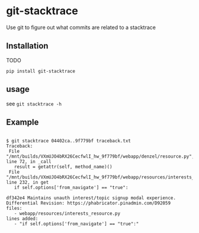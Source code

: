 git-stacktrace
==============

Use git to figure out what commits are related to a stacktrace

Installation
-------------

TODO

`pip install git-stacktrace`

usage
-----

see `git stacktrace -h`


Example
---------

<pre><code>
$ git stacktrace 04402ca..9f779bf traceback.txt
Traceback:
 File "/mnt/builds/VXmUJO4bRX26CecfwlI_hw_9f779bf/webapp/denzel/resource.py", line 72, in _call
   result = getattr(self, method_name)()
 File "/mnt/builds/VXmUJO4bRX26CecfwlI_hw_9f779bf/webapp/resources/interests_resource.py", line 232, in get
   if self.options['from_navigate'] == "true":

df342e4 Maintains unauth interest/topic signup modal experience.
Differential Revision: https://phabricator.pinadmin.com/D92059
files:
   - webapp/resources/interests_resource.py
lines added:
   - "if self.options['from_navigate'] == "true":"  

</code></pre>
